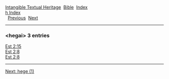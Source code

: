 [Intangible Textual Heritage](../../index)  [Bible](../index) 
[Index](index)   
[h Index](_h_)  
  [Previous](c05332)  [Next](c05334) 

------------------------------------------------------------------------

### &lt;hegai&gt; 3 entries

[Est 2:15](../kjv/est002.htm#015)  
[Est 2:8](../kjv/est002.htm#008)  
[Est 2:8](../kjv/est002.htm#008)  

------------------------------------------------------------------------

[Next: hege (1)](c05334)
